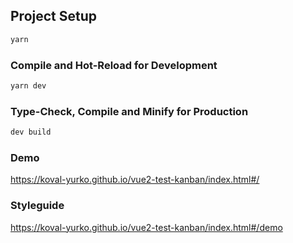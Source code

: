 ## Project Setup

```sh
yarn
```

### Compile and Hot-Reload for Development

```sh
yarn dev
```

### Type-Check, Compile and Minify for Production

```sh
dev build
```

### Demo
https://koval-yurko.github.io/vue2-test-kanban/index.html#/

### Styleguide
https://koval-yurko.github.io/vue2-test-kanban/index.html#/demo
